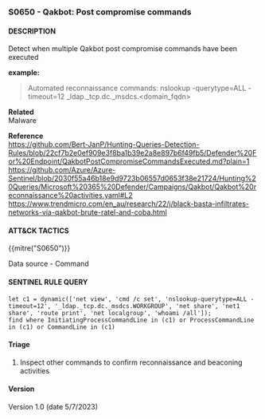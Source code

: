 ### S0650 - Qakbot: Post compromise commands

####  DESCRIPTION  
Detect when multiple Qakbot post compromise commands have been executed  

**example:**  
> Automated reconnaissance commands: 
> nslookup -querytype=ALL -timeout=12 _ldap._tcp.dc._msdcs.<domain_fqdn>

**Related**  
Malware 

**Reference**  
https://github.com/Bert-JanP/Hunting-Queries-Detection-Rules/blob/22cf7b2e0ef909e3f8ba1b39e2a8e897b6f49fb5/Defender%20For%20Endpoint/QakbotPostCompromiseCommandsExecuted.md?plain=1  
https://github.com/Azure/Azure-Sentinel/blob/2030f55a46b18e9d9723b06557d0653f38e21724/Hunting%20Queries/Microsoft%20365%20Defender/Campaigns/Qakbot/Qakbot%20reconnaissance%20activities.yaml#L2  
https://www.trendmicro.com/en_au/research/22/j/black-basta-infiltrates-networks-via-qakbot-brute-ratel-and-coba.html  


####  ATT&CK TACTICS
{{mitre("S0650")}}

Data source - Command  

####  SENTINEL RULE QUERY  

~~~
let c1 = dynamic(['net view', 'cmd /c set', 'nslookup-querytype=ALL -timeout=12', '_ldap._tcp.dc._msdcs.WORKGROUP', 'net share', 'net1 share', 'route print', 'net localgroup', 'whoami /all']);
find where InitiatingProcessCommandLine in (c1) or ProcessCommandLine in (c1) or CommandLine in (c1)  
~~~


####  Triage  
1. Inspect other commands to confirm reconnaissance and beaconing activities   
 


####  Version  
Version 1.0 (date 5/7/2023)  
